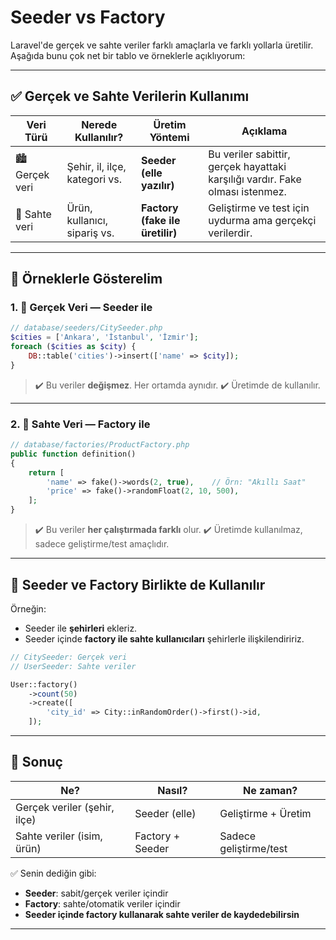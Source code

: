 # Seeder vs Factory

Laravel'de gerçek ve sahte veriler farklı amaçlarla ve farklı yollarla üretilir.
Aşağıda bunu çok net bir tablo ve örneklerle açıklıyorum:

---

## ✅ Gerçek ve Sahte Verilerin Kullanımı

| Veri Türü      | Nerede Kullanılır?            | Üretim Yöntemi                  | Açıklama                                                                      |
| -------------- | ----------------------------- | ------------------------------- | ----------------------------------------------------------------------------- |
| 🏙️ Gerçek veri | Şehir, il, ilçe, kategori vs. | **Seeder (elle yazılır)**       | Bu veriler sabittir, gerçek hayattaki karşılığı vardır. Fake olması istenmez. |
| 🧪 Sahte veri  | Ürün, kullanıcı, sipariş vs.  | **Factory (fake ile üretilir)** | Geliştirme ve test için uydurma ama gerçekçi verilerdir.                      |

---

## 🧱 Örneklerle Gösterelim

### 1. 🔐 Gerçek Veri — Seeder ile

```php
// database/seeders/CitySeeder.php
$cities = ['Ankara', 'İstanbul', 'İzmir'];
foreach ($cities as $city) {
    DB::table('cities')->insert(['name' => $city]);
}
```

> ✔️ Bu veriler **değişmez**. Her ortamda aynıdır.
> ✔️ Üretimde de kullanılır.

---

### 2. 🎲 Sahte Veri — Factory ile

```php
// database/factories/ProductFactory.php
public function definition()
{
    return [
        'name' => fake()->words(2, true),    // Örn: "Akıllı Saat"
        'price' => fake()->randomFloat(2, 10, 500),
    ];
}
```

> ✔️ Bu veriler **her çalıştırmada farklı** olur.
> ✔️ Üretimde kullanılmaz, sadece geliştirme/test amaçlıdır.

---

## 🤝 Seeder ve Factory Birlikte de Kullanılır

Örneğin:

- Seeder ile **şehirleri** ekleriz.
- Seeder içinde **factory ile sahte kullanıcıları** şehirlerle ilişkilendiririz.

```php
// CitySeeder: Gerçek veri
// UserSeeder: Sahte veriler

User::factory()
    ->count(50)
    ->create([
        'city_id' => City::inRandomOrder()->first()->id,
    ]);
```

---

## 🎯 Sonuç

| Ne?                          | Nasıl?           | Ne zaman?              |
| ---------------------------- | ---------------- | ---------------------- |
| Gerçek veriler (şehir, ilçe) | Seeder (elle)    | Geliştirme + Üretim    |
| Sahte veriler (isim, ürün)   | Factory + Seeder | Sadece geliştirme/test |

✅ Senin dediğin gibi:

- **Seeder**: sabit/gerçek veriler içindir
- **Factory**: sahte/otomatik veriler içindir
- **Seeder içinde factory kullanarak sahte veriler de kaydedebilirsin**

---
